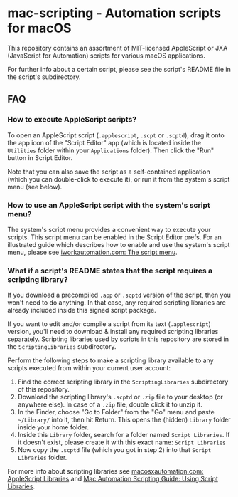 # mac-scripting - Automation scripts for macOS

This repository contains an assortment of MIT-licensed AppleScript or JXA (JavaScript for Automation) scripts for various macOS applications.

For further info about a certain script, please see the script's README file in the script's subdirectory.


## FAQ

### How to execute AppleScript scripts?

To open an AppleScript script (`.applescript`, `.scpt` or `.scptd`), drag it onto the app icon of the "Script Editor" app (which is located inside the `Utilities` folder within your `Applications` folder). Then click the "Run" button in Script Editor.

Note that you can also save the script as a self-contained application (which you can double-click to execute it), or run it from the system's script menu (see below).

### How to use an AppleScript script with the system's script menu?

The system's script menu provides a convenient way to execute your scripts. This script menu can be enabled in the Script Editor prefs. For an illustrated guide which describes how to enable and use the system's script menu, please see [iworkautomation.com: The script menu](https://iworkautomation.com/numbers/script-menu.html).

### What if a script's README states that the script requires a scripting library?

If you download a precompiled `.app` or `.scptd` version of the script, then you won't need to do anything. In that case, any required scripting libraries are already included inside this signed script package.

If you want to edit and/or compile a script from its text (`.applescript`) version, you'll need to download & install any required scripting libraries separately. Scripting libraries used by scripts in this repository are stored in the `ScriptingLibraries` subdirectory.

Perform the following steps to make a scripting library available to any scripts executed from within your current user account:

1. Find the correct scripting library in the `ScriptingLibraries` subdirectory of this repository.
2. Download the scripting library's `.scptd` or `.zip` file to your desktop (or anywhere else). In case of a `.zip` file, double click it to unzip it.
3. In the Finder, choose "Go to Folder" from the "Go" menu and paste `~/Library/` into it, then hit Return. This opens the (hidden) `Library` folder inside your home folder.
4. Inside this `Library` folder, search for a folder named `Script Libraries`. If it doesn't exist, please create it with this exact name: `Script Libraries`
5. Now copy the `.scptd` file (which you got in step 2) into that `Script Libraries` folder.

For more info about scripting libraries see [macosxautomation.com: AppleScript Libraries](https://macosxautomation.com/mavericks/libraries/index.html) and [Mac Automation Scripting Guide: Using Script Libraries](https://developer.apple.com/library/content/documentation/LanguagesUtilities/Conceptual/MacAutomationScriptingGuide/UseScriptLibraries.html#//apple_ref/doc/uid/TP40016239-CH36-SW1).
